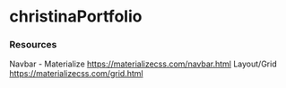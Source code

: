 # christinaPortfolio

### Resources
Navbar - Materialize
https://materializecss.com/navbar.html
Layout/Grid 
https://materializecss.com/grid.html
